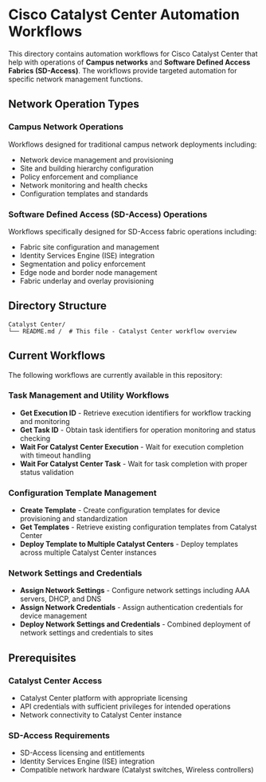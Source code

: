 # Cisco Catalyst Center Automation Workflows

This directory contains automation workflows for Cisco Catalyst Center that help with operations of **Campus networks** and **Software Defined Access Fabrics (SD-Access)**. The workflows provide targeted automation for specific network management functions.

## Network Operation Types

### Campus Network Operations

Workflows designed for traditional campus network deployments including:

- Network device management and provisioning
- Site and building hierarchy configuration
- Policy enforcement and compliance
- Network monitoring and health checks
- Configuration templates and standards

### Software Defined Access (SD-Access) Operations

Workflows specifically designed for SD-Access fabric operations including:

- Fabric site configuration and management
- Identity Services Engine (ISE) integration
- Segmentation and policy enforcement
- Edge node and border node management
- Fabric underlay and overlay provisioning

## Directory Structure

```text
Catalyst Center/
└── README.md /  # This file - Catalyst Center workflow overview
```

## Current Workflows

The following workflows are currently available in this repository:

### Task Management and Utility Workflows

- **Get Execution ID** - Retrieve execution identifiers for workflow tracking and monitoring
- **Get Task ID** - Obtain task identifiers for operation monitoring and status checking
- **Wait For Catalyst Center Execution** - Wait for execution completion with timeout handling
- **Wait For Catalyst Center Task** - Wait for task completion with proper status validation

### Configuration Template Management

- **Create Template** - Create configuration templates for device provisioning and standardization
- **Get Templates** - Retrieve existing configuration templates from Catalyst Center
- **Deploy Template to Multiple Catalyst Centers** - Deploy templates across multiple Catalyst Center instances

### Network Settings and Credentials

- **Assign Network Settings** - Configure network settings including AAA servers, DHCP, and DNS
- **Assign Network Credentials** - Assign authentication credentials for device management
- **Deploy Network Settings and Credentials** - Combined deployment of network settings and credentials to sites

## Prerequisites

### Catalyst Center Access

- Catalyst Center platform with appropriate licensing
- API credentials with sufficient privileges for intended operations
- Network connectivity to Catalyst Center instance

### SD-Access Requirements

- SD-Access licensing and entitlements
- Identity Services Engine (ISE) integration
- Compatible network hardware (Catalyst switches, Wireless controllers)
